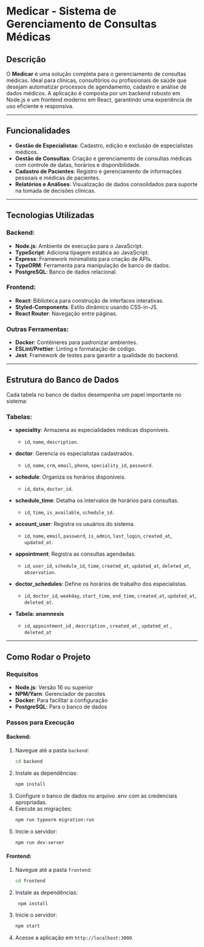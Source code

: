 # Medicar - Sistema de Gerenciamento de Consultas Médicas

## Descrição

O **Medicar** é uma solução completa para o gerenciamento de consultas médicas. Ideal para clínicas, consultórios ou profissionais de saúde que desejam automatizar processos de agendamento, cadastro e análise de dados médicos. A aplicação é composta por um backend robusto em Node.js e um frontend moderno em React, garantindo uma experiência de uso eficiente e responsiva.

---

## Funcionalidades

- **Gestão de Especialistas**: Cadastro, edição e exclusão de especialistas médicos.
- **Gestão de Consultas**: Criação e gerenciamento de consultas médicas com controle de datas, horários e disponibilidade.
- **Cadastro de Pacientes**: Registro e gerenciamento de informações pessoais e médicas de pacientes.
- **Relatórios e Análises**: Visualização de dados consolidados para suporte na tomada de decisões clínicas.

---

## Tecnologias Utilizadas

### Backend:

- **Node.js**: Ambiente de execução para o JavaScript.
- **TypeScript**: Adiciona tipagem estática ao JavaScript.
- **Express**: Framework minimalista para criação de APIs.
- **TypeORM**: Ferramenta para manipulação de banco de dados.
- **PostgreSQL**: Banco de dados relacional.

### Frontend:

- **React**: Biblioteca para construção de interfaces interativas.
- **Styled-Components**: Estilo dinâmico usando CSS-in-JS.
- **React Router**: Navegação entre páginas.

### Outras Ferramentas:

- **Docker**: Contêineres para padronizar ambientes.
- **ESLint/Prettier**: Linting e formatação de código.
- **Jest**: Framework de testes para garantir a qualidade do backend.

---

## Estrutura do Banco de Dados

Cada tabela no banco de dados desempenha um papel importante no sistema:

### Tabelas:

- **speciality**: Armazena as especialidades médicas disponíveis.

  - `id`, `name`, `description`.

- **doctor**: Gerencia os especialistas cadastrados.

  - `id`, `name`, `crm`, `email`, `phone`, `speciality_id`, `password`.

- **schedule**: Organiza os horários disponíveis.

  - `id`, `date`, `doctor_id`.

- **schedule_time**: Detalha os intervalos de horários para consultas.

  - `id`, `time`, `is_available`, `schedule_id`.

- **account_user**: Registra os usuários do sistema.

  - `id`, `name`, `email`, `password`, `is_admin`, `last_login`, `created_at`, `updated_at`.

- **appointment**: Registra as consultas agendadas.

  - `id`, `user_id`, `schedule_id`, `time`, `created_at`, `updated_at`, `deleted_at`, `observation`.

- **doctor_schedules**: Define os horários de trabalho dos especialistas.

  - `id`, `doctor_id`, `weekday`, `start_time`, `end_time`, `created_at`, `updated_at`, `deleted_at`.

- **Tabela: anamnesis**
  - `id`, `appointment_id` , `description` , `created_at` , `updated_at` , `deleted_at`

---

## Como Rodar o Projeto

### Requisitos

- **Node.js**: Versão 16 ou superior
- **NPM/Yarn**: Gerenciador de pacotes
- **Docker**: Para facilitar a configuração
- **PostgreSQL**: Para o banco de dados

### Passos para Execução

#### Backend:

1. Navegue até a pasta `backend`:
   ```bash
   cd backend
   ```
2. Instale as dependências:
   ```bash
   npm install
   ```
3. Configure o banco de dados no arquivo .env com as credenciais apropriadas.
4. Execute as migrações:
   ```bash
   npm run typeorm migration:run
   ```
5. Inicie o servidor:
   ```bash
   npm run dev:server
   ```

#### Frontend:

1. Navegue até a pasta `frontend`:
   ```bash
   cd frontend
   ```
2. Instale as dependências:
   ```bash
    npm install
   ```
3. Inicie o servidor:
   ```bash
   npm start
   ```
4. Acesse a aplicação em `http://localhost:3000`.
